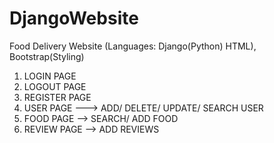 # DjangoWebsite
Food Delivery Website (Languages: Django(Python) HTML), Bootstrap(Styling)
1. LOGIN PAGE
2. LOGOUT PAGE
3. REGISTER PAGE
4. USER PAGE ---> ADD/ DELETE/ UPDATE/ SEARCH USER
5. FOOD PAGE --> SEARCH/ ADD FOOD
6. REVIEW PAGE --> ADD REVIEWS 
